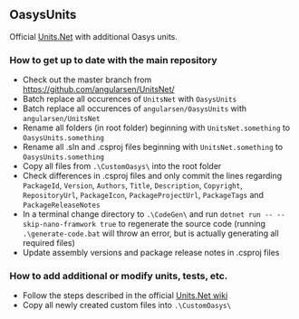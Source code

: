 ﻿## OasysUnits

Official [Units.Net](https://github.com/angularsen/UnitsNet/blob/master/README.md) with additional Oasys units.

### How to get up to date with the main repository

* Check out the master branch from https://github.com/angularsen/UnitsNet/
* Batch replace all occurences of `UnitsNet` with `OasysUnits`
* Batch replace all occurences of `angularsen/OasysUnits` with `angularsen/UnitsNet`
* Rename all folders (in root folder) beginning with `UnitsNet.something` to `OasysUnits.something`
* Rename all .sln and .csproj files beginning with `UnitsNet.something` to `OasysUnits.something`
* Copy all files from `.\CustomOasys\` into the root folder
* Check differences in .csproj files and only commit the lines regarding `PackageId`, `Version`, `Authors`, `Title`, `Description`, `Copyright`, `RepositoryUrl`, `PackageIcon`, `PackageProjectUrl`, `PackageTags` and `PackageReleaseNotes`
* In a terminal change directory to `.\CodeGen\` and run `dotnet run -- --skip-nano-framwork true` to regenerate the source code (running `.\generate-code.bat` will throw an error, but is actually generating all required files)
* Update assembly versions and package release notes in .csproj files

### How to add additional or modify units, tests, etc.

* Follow the steps described in the official [Units.Net wiki](https://github.com/angularsen/UnitsNet/wiki/Adding-a-New-Unit#quick-summary-of-steps)
* Copy all newly created custom files into `.\CustomOasys\`
